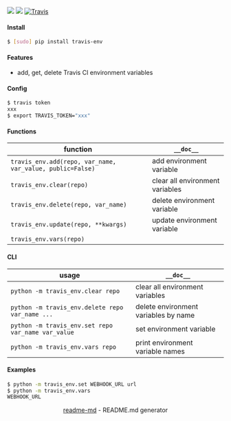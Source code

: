 [![](https://img.shields.io/pypi/pyversions/travis-env.svg?longCache=True)](https://pypi.org/project/travis-env/)
[![](https://img.shields.io/pypi/v/travis-env.svg?maxAge=3600)](https://pypi.org/project/travis-env/)
[![Travis](https://api.travis-ci.org/looking-for-a-job/travis-env.py.svg?branch=master)](https://travis-ci.org/looking-for-a-job/travis-env.py/)

#### Install
```bash
$ [sudo] pip install travis-env
```

#### Features
+   add, get, delete Travis CI environment variables

#### Config
```bash
$ travis token
xxx
$ export TRAVIS_TOKEN="xxx"
```

#### Functions
function|`__doc__`
-|-
`travis_env.add(repo, var_name, var_value, public=False)`|add environment variable
`travis_env.clear(repo)`|clear all environment variables
`travis_env.delete(repo, var_name)`|delete environment variable
`travis_env.update(repo, **kwargs)`|update environment variable
`travis_env.vars(repo)`|

#### CLI
usage|`__doc__`
-|-
`python -m travis_env.clear repo`|clear all environment variables
`python -m travis_env.delete repo var_name ...`|delete environment variables by name
`python -m travis_env.set repo var_name var_value`|set environment variable
`python -m travis_env.vars repo`|print environment variable names

#### Examples
```bash
$ python -m travis_env.set WEBHOOK_URL url
$ python -m travis_env.vars
WEBHOOK_URL
```

<p align="center"><a href="https://pypi.org/project/readme-md/">readme-md</a> - README.md generator</p>